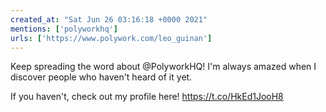 ```yaml
---
created_at: "Sat Jun 26 03:16:18 +0000 2021"
mentions: ['polyworkhq']
urls: ['https://www.polywork.com/leo_guinan']
---
```


Keep spreading the word about @PolyworkHQ! I'm always amazed when I discover people who haven't heard of it yet. 

If you haven't, check out my profile here!
https://t.co/HkEd1JooH8